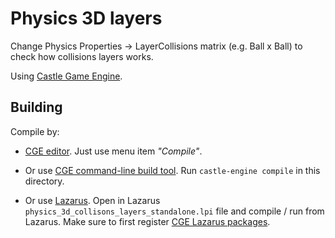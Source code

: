 # Physics 3D layers

Change Physics Properties -> LayerCollisions matrix (e.g. Ball x Ball) to check how collisions layers works.

Using [Castle Game Engine](https://castle-engine.io/).

## Building

Compile by:

- [CGE editor](https://castle-engine.io/manual_editor.php). Just use menu item _"Compile"_.

- Or use [CGE command-line build tool](https://castle-engine.io/build_tool). Run `castle-engine compile` in this directory.

- Or use [Lazarus](https://www.lazarus-ide.org/). Open in Lazarus `physics_3d_collisons_layers_standalone.lpi` file and compile / run from Lazarus. Make sure to first register [CGE Lazarus packages](https://castle-engine.io/documentation.php).
